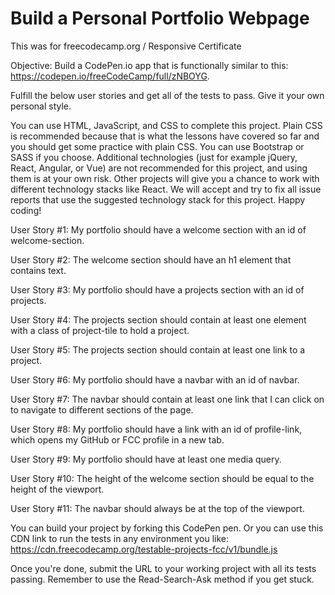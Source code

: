 # Build a Personal Portfolio Webpage

This was for freecodecamp.org / Responsive Certificate

Objective: Build a CodePen.io app that is functionally similar to this: https://codepen.io/freeCodeCamp/full/zNBOYG.


Fulfill the below user stories and get all of the tests to pass. Give it your own personal style.


You can use HTML, JavaScript, and CSS to complete this project. Plain CSS is recommended because that is what the lessons have covered so far and you should get some practice with plain CSS. You can use Bootstrap or SASS if you choose. Additional technologies (just for example jQuery, React, Angular, or Vue) are not recommended for this project, and using them is at your own risk. Other projects will give you a chance to work with different technology stacks like React. We will accept and try to fix all issue reports that use the suggested technology stack for this project. Happy coding!


User Story #1: My portfolio should have a welcome section with an id of welcome-section.

User Story #2: The welcome section should have an h1 element that contains text.

User Story #3: My portfolio should have a projects section with an id of projects.

User Story #4: The projects section should contain at least one element with a class of project-tile to hold a project.

User Story #5: The projects section should contain at least one link to a project.

User Story #6: My portfolio should have a navbar with an id of navbar.

User Story #7: The navbar should contain at least one link that I can click on to navigate to different sections of the page.

User Story #8: My portfolio should have a link with an id of profile-link, which opens my GitHub or FCC profile in a new tab.

User Story #9: My portfolio should have at least one media query.

User Story #10: The height of the welcome section should be equal to the height of the viewport.

User Story #11: The navbar should always be at the top of the viewport.

You can build your project by forking this CodePen pen. Or you can use this CDN link to run the tests in any environment you like: https://cdn.freecodecamp.org/testable-projects-fcc/v1/bundle.js

Once you're done, submit the URL to your working project with all its tests passing.
Remember to use the Read-Search-Ask method if you get stuck.